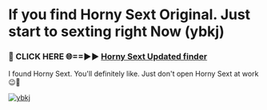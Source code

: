 # If you find Horny Sext Original. Just start to sexting right Now (ybkj)

<h3>🔴 CLICK HERE 🌐==►► <a href="https://tinyurl.com/2s32jyrn" rel="nofollow">Horny Sext Updated finder</a></h3>

I found Horny Sext. You'll definitely like. Just don't open Horny Sext at work 😉💬

[![ybkj](https://i.imgur.com/sZc9xG4.jpeg)](https://tinyurl.com/2s32jyrn)
